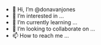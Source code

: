 - 👋 Hi, I’m @donavanjones
- 👀 I’m interested in ...
- 🌱 I’m currently learning ...
- 💞️ I’m looking to collaborate on ...
- 📫 How to reach me ...

<!---
donavanjones/donavanjones is a ✨ special ✨ repository because its `README.md` (this file) appears on your GitHub profile.
You can click the Preview link to take a look at your changes.
--->
